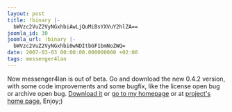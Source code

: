 ```yaml
---
layout: post
title: !binary |-
  bWVzc2VuZ2VyNGxhbiAwLjQuMiBsYXVuY2hlZA==
joomla_id: 30
joomla_url: !binary |-
  bWVzc2VuZ2VyNGxhbi0wNDItbGF1bmNoZWQ=
date: 2007-03-03 00:00:00.000000000 +02:00
tags: messenger4lan
---
```

<p>Now messenger4lan is out of beta. Go and download the new 0.4.2 version, with some code improvements and some bugfix, like the license open bug or archive open bug. <a href="http://sourceforge.net/project/downloading.php?group_id=167069&amp;use_mirror=osdn&amp;filename=msg4lan0.4.2.ace&amp;83795355">Download it</a> or <a href="http://oprod.tk/">go to my homepage</a> or at <a href="http://sourceforge.net/projects/msg4lan">project's home page.</a> Enjoy;)</p>
